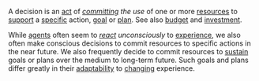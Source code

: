 A decision is an [act](https://github.com/gcassel/Modular-Organization-Terminology/blob/master/terms/action.md) of *[committing](https://github.com/gcassel/Modular-Organization-Terminology/blob/master/terms/commitment.md) the use* of one or more [resources](https://github.com/gcassel/Modular-Organization-Terminology/blob/master/terms/resource.md) to [support](https://github.com/gcassel/Modular-Organization-Terminology/blob/master/terms/support.md) a [specific](https://github.com/gcassel/Modular-Organization-Terminology/blob/master/terms/specific.md) action, [goal](https://github.com/gcassel/Modular-Organization-Terminology/blob/master/terms/goal.md) or [plan](https://github.com/gcassel/Modular-Organization-Terminology/blob/master/terms/plan.md).  See also [budget](https://github.com/gcassel/Modular-Organization-Terminology/blob/master/terms/budget.md) and [investment](https://github.com/gcassel/Modular-Organization-Terminology/blob/master/terms/investment.md).

While [agents](https://github.com/gcassel/Modular-Organization-Terminology/blob/master/terms/agent.md) often seem to *[react](https://github.com/gcassel/Modular-Organization-Terminology/blob/master/terms/reaction.md) unconsciously* to [experience](https://github.com/gcassel/Modular-Organization-Terminology/blob/master/terms/experience.md), we also often make conscious decisions to commit resources to specific actions in the near future.  We also frequently decide to commit resources to [sustain](https://github.com/gcassel/Modular-Organization-Terminology/blob/master/terms/sustain.md) goals or plans over the medium to long-term future.  Such goals and plans differ greatly in their [adaptability](https://github.com/gcassel/Modular-Organization-Terminology/blob/master/terms/adapt.md) to [changing](https://github.com/gcassel/Modular-Organization-Terminology/blob/master/terms/change.md) experience.
